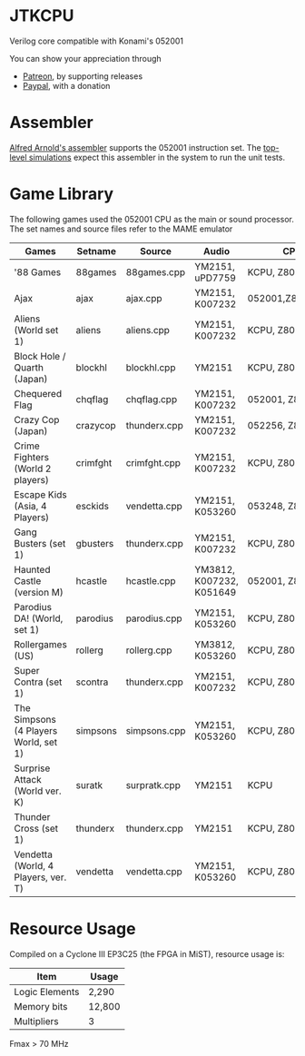 # JTKCPU

Verilog core compatible with Konami's 052001

You can show your appreciation through
* [Patreon](https://patreon.com/jotego), by supporting releases
* [Paypal](https://paypal.me/topapate), with a donation

# Assembler

[Alfred Arnold's assembler](http://john.ccac.rwth-aachen.de:8000/as/index.html) supports the 052001 instruction set. The [top-level simulations](ver/top/sim.sh) expect this assembler in the system to run the unit tests.

# Game Library

The following games used the 052001 CPU as the main or sound processor. The set names and source files refer to the MAME emulator

Games                                        | Setname        | Source         |      Audio               | CPUs              |   Video       | Sch           |
---------------------------------------------|----------------|----------------|--------------------------|-------------------|---------------|---------------|
'88 Games                                    | 88games        | 88games.cpp    | YM2151,          uPD7759 | KCPU, Z80         |               | Yes, original |
Ajax                                         | ajax           | ajax.cpp       | YM2151, K007232          | 052001,Z80,HD6309 | K051960-52109 | Yes, original |
Aliens (World set 1)                         | aliens         | aliens.cpp     | YM2151, K007232          | KCPU, Z80         | K051960-52109 | Yes, pdf      |
Block Hole / Quarth (Japan)                  | blockhl        | blockhl.cpp    | YM2151                   | KCPU, Z80         | K051960-52109 | No            |
Chequered Flag                               | chqflag        | chqflag.cpp    | YM2151, K007232          | 052001, Z80       | K051316-51960 | No            |
Crazy Cop (Japan)                            | crazycop       | thunderx.cpp   | YM2151, K007232          | 052256, Z80       | K051960-52109 | No            |
Crime Fighters (World 2 players)             | crimfght       | crimfght.cpp   | YM2151, K007232          | KCPU, Z80         | K051960-52109 | Yes           |
Escape Kids (Asia, 4 Players)                | esckids        | vendetta.cpp   | YM2151,          K053260 | 053248, Z80       | K053247-52109 | No            |
Gang Busters (set 1)                         | gbusters       | thunderx.cpp   | YM2151, K007232          | KCPU, Z80         |               | No            |
Haunted Castle (version M)                   | hcastle        | hcastle.cpp    | YM3812, K007232, K051649 | 052001, Z80       | K007121       | Yes, pdf      |
Parodius DA! (World, set 1)                  | parodius       | parodius.cpp   | YM2151,          K053260 | KCPU, Z80         | K053245-52109 | No, (pcb)     |
Rollergames (US)                             | rollerg        | rollerg.cpp    | YM3812,          K053260 | KCPU, Z80         |               | No            |
Super Contra (set 1)                         | scontra        | thunderx.cpp   | YM2151, K007232          | KCPU, Z80         | K051960-52109 | Yes, pdf      |
The Simpsons (4 Players World, set 1)        | simpsons       | simpsons.cpp   | YM2151,          K053260 | KCPU, Z80         | K053247-52109 | Yes, pdf      |
Surprise Attack (World ver. K)               | suratk         | surpratk.cpp   | YM2151                   | KCPU              |               | No            |
Thunder Cross (set 1)                        | thunderx       | thunderx.cpp   | YM2151                   | KCPU, Z80         | K051960-52109 | Yes, pdf      |
Vendetta (World, 4 Players, ver. T)          | vendetta       | vendetta.cpp   | YM2151,          K053260 | KCPU, Z80         | K053247-52109 | Yes, pdf      |

# Resource Usage

Compiled on a Cyclone III EP3C25 (the FPGA in MiST), resource usage is:

Item            | Usage
----------------|---------
Logic Elements  |  2,290
Memory bits     | 12,800
Multipliers     |      3

Fmax > 70 MHz